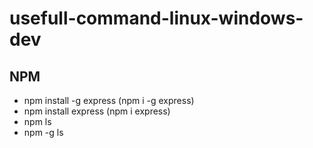# usefull-command-linux-windows-dev

## NPM
- npm install -g express (npm i -g express)
- npm install express (npm i express)
- npm ls
- npm -g ls
